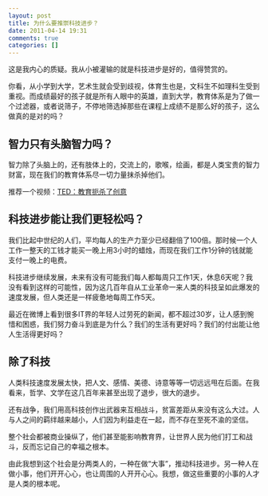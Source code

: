 ```yaml
---
layout: post
title: 为什么要推崇科技进步？
date: 2011-04-14 19:31
comments: true
categories: []
---
```

这是我内心的质疑。我从小被灌输的就是科技进步是好的，值得赞赏的。

你看，从小学到大学，艺术生就会受到歧视，体育生也是，文科生不如理科生受到重视。而成绩最好的孩子就是所有人眼中的英雄，直到大学，教育体系是为了做一个过滤器，或者说筛子，不停地筛选掉那些在课程上成绩不是那么好的孩子，这么做真的是对的吗？


<h2>智力只有头脑智力吗？</h2>
智力除了头脑上的，还有肢体上的，交流上的，歌喉，绘画，都是人类宝贵的智力财富，现在我们的教育体系尽一切力量抹杀掉他们。

推荐一个视频：<a href="http://url.cn/1NHXHU?type=1&amp;from=19&amp;u=chandleryu&amp;s=&amp;f=1">TED：教育扼杀了创意</a>
<h2>科技进步能让我们更轻松吗？</h2>
我们比起中世纪的人们，平均每人的生产力至少已经翻倍了100倍。那时候一个人工作一整天的工钱才能买一晚上用3小时的蜡烛，而现在我们工作1分钟的钱就能支付一晚上的电费。

科技进步继续发展，未来有没有可能我们每人都每周只工作1天，休息6天呢？我没有看到这样的可能性，因为这几百年自从工业革命一来人类的科技呈如此爆发的速度发展，但人类还是一样疲惫地每周工作5天。

最近在微博上看到很多IT界的年轻人过劳死的新闻，都不超过30岁，让人感到惋惜和困惑，我们努力奋斗到底是为什么？我们的生活有更好吗？我们的付出能让他人生活得更好吗？
<h2>除了科技</h2>
人类科技速度发展太快，把人文、感情、美德、诗意等等一切远远甩在后面。在我看来，哲学、文学在这几百年来甚至出现了退步，很大的退步。

还有战争，我们用高科技创作出武器来互相战斗，贫富差距从来没有这么大过。人与人之间的羁绊越来越小，人们因为利益走在一起，而不存在至死不渝的坚信。

整个社会都被商业操纵了，他们甚至能影响教育界，让世界人民为他们打工和战斗，反而忘记自己的幸福之根本。

由此我想到这个社会是分两类人的，一种在做“大事”，推动科技进步。另一种人在做小事，他们开开心心，也让周围的人开开心心。我想，做这些重要的小事的人才是人类的根本呢。
